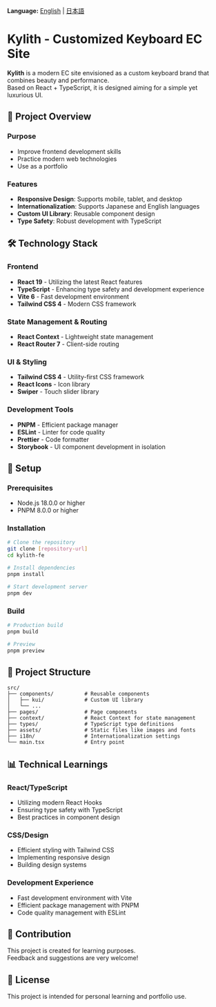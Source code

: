 **Language:** [English](./README.md) | [日本語](./README.ja.md)

# Kylith - Customized Keyboard EC Site

**Kylith** is a modern EC site envisioned as a custom keyboard brand that combines beauty and performance.  
Based on React + TypeScript, it is designed aiming for a simple yet luxurious UI.

## 🎯 Project Overview

### Purpose

- Improve frontend development skills
- Practice modern web technologies
- Use as a portfolio

### Features

- **Responsive Design**: Supports mobile, tablet, and desktop
- **Internationalization**: Supports Japanese and English languages
- **Custom UI Library**: Reusable component design
- **Type Safety**: Robust development with TypeScript

## 🛠 Technology Stack

### Frontend

- **React 19** - Utilizing the latest React features
- **TypeScript** - Enhancing type safety and development experience
- **Vite 6** - Fast development environment
- **Tailwind CSS 4** - Modern CSS framework

### State Management & Routing

- **React Context** - Lightweight state management
- **React Router 7** - Client-side routing

### UI & Styling

- **Tailwind CSS 4** - Utility-first CSS framework
- **React Icons** - Icon library
- **Swiper** - Touch slider library

### Development Tools

- **PNPM** - Efficient package manager
- **ESLint** - Linter for code quality
- **Prettier** - Code formatter
- **Storybook** - UI component development in isolation

## 🚀 Setup

### Prerequisites

- Node.js 18.0.0 or higher
- PNPM 8.0.0 or higher

### Installation

```bash
# Clone the repository
git clone [repository-url]
cd kylith-fe

# Install dependencies
pnpm install

# Start development server
pnpm dev
```

### Build

```bash
# Production build
pnpm build

# Preview
pnpm preview
```

## 📁 Project Structure

```
src/
├── components/          # Reusable components
│   ├── kui/             # Custom UI library
│   └── ...
├── pages/               # Page components
├── context/             # React Context for state management
├── types/               # TypeScript type definitions
├── assets/              # Static files like images and fonts
├── i18n/                # Internationalization settings
└── main.tsx             # Entry point
```

## 📊 Technical Learnings

### React/TypeScript

- Utilizing modern React Hooks
- Ensuring type safety with TypeScript
- Best practices in component design

### CSS/Design

- Efficient styling with Tailwind CSS
- Implementing responsive design
- Building design systems

### Development Experience

- Fast development environment with Vite
- Efficient package management with PNPM
- Code quality management with ESLint

## 🤝 Contribution

This project is created for learning purposes.  
Feedback and suggestions are very welcome!

## 📄 License

This project is intended for personal learning and portfolio use.
